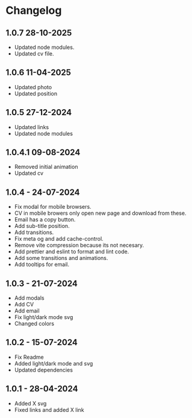 # Changelog

## 1.0.7 28-10-2025

- Updated node modules.
- Updated cv file.

## 1.0.6 11-04-2025

- Updated photo
- Updated position

## 1.0.5 27-12-2024

- Updated links
- Updated node modules

## 1.0.4.1 09-08-2024

- Removed initial animation
- Updated cv

## 1.0.4 - 24-07-2024

- Fix modal for mobile browsers.
- CV in mobile browers only open new page and download from these.
- Email has a copy button.
- Add sub-title position.
- Add transitions.
- Fix meta og and add cache-control.
- Remove vite compression because its not necesary.
- Add prettier and eslint to format and lint code.
- Add some transitions and animations.
- Add tooltips for email.

## 1.0.3 - 21-07-2024

- Add modals
- Add CV
- Add email
- Fix light/dark mode svg
- Changed colors

## 1.0.2 - 15-07-2024

- Fix Readme
- Added light/dark mode and svg
- Updated dependencies

## 1.0.1 - 28-04-2024

- Added X svg
- Fixed links and added X link
